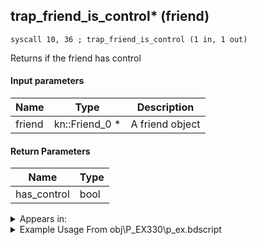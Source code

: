 ## trap_friend_is_control* (friend)

`syscall 10, 36 ; trap_friend_is_control (1 in, 1 out)`

Returns if the friend has control

#### Input parameters
| Name | Type | Description
|------|------|------------
| friend   | kn::Friend_0 *   | A friend object


#### Return Parameters
| Name | Type
|------|-----
| has_control   | bool   


<details>
	<summary>Appears in:</summary>
| filename | Entity (obj)
|----------|-------------
| obj\P_EX330\p_ex.bdscript       | ((P) Peter Pan)          
| obj\P_EX350\p_ex.bdscript       | ((P) Chicken Little)          

</details>

<details>
	<summary>Example Usage From obj\P_EX330\p_ex.bdscript</summary>
```plaintext
L8995:
 popToSp 0
 syscall 1, 244 ; trap_status_is_battle (0 in, 1 out)
 dup 
 jz L9007
 pushFromFSp 0
 syscall 10, 36 ; trap_friend_is_control (1 in, 1 out)
 eqzv
```
</details>

